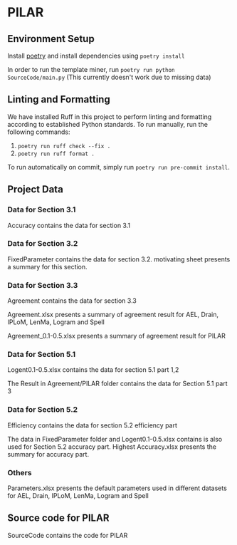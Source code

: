 # PILAR

## Environment Setup

Install [poetry](https://python-poetry.org/) and install dependencies using `poetry install`

In order to run the template miner, run `poetry run python SourceCode/main.py` (This currently doesn't work due to missing data)

## Linting and Formatting

We have installed Ruff in this project to perform linting and formatting according to established Python standards. To run manually, run the following commands:

1. `poetry run ruff check --fix .`
2. `poetry run ruff format .`

To run automatically on commit, simply run `poetry run pre-commit install`.

## Project Data

### Data for Section 3.1

Accuracy contains the data for section 3.1

### Data for Section 3.2

FixedParameter contains the data for section 3.2. motivating sheet presents a summary for this section.

### Data for Section 3.3

Agreement contains the data for section 3.3

Agreement.xlsx presents a summary of agreement result for AEL, Drain, IPLoM, LenMa, Logram and Spell

Agreement_0.1-0.5.xlsx presents a summary of agreement result for PILAR

### Data for Section 5.1

Logent0.1-0.5.xlsx contains the data for section 5.1 part 1,2

The Result in Agreement/PILAR folder contains the data for Section 5.1 part 3

### Data for Section 5.2

Efficiency contains the data for section 5.2 efficiency part

The data in FixedParameter folder and Logent0.1-0.5.xlsx contains is also used for Section 5.2 accuracy part. Highest Accuracy.xlsx presents the summary for accuracy part.

### Others

Parameters.xlsx presents the default parameters used in different datasets for AEL, Drain, IPLoM, LenMa, Logram and Spell

## Source code for PILAR

SourceCode contains the code for PILAR <br />
